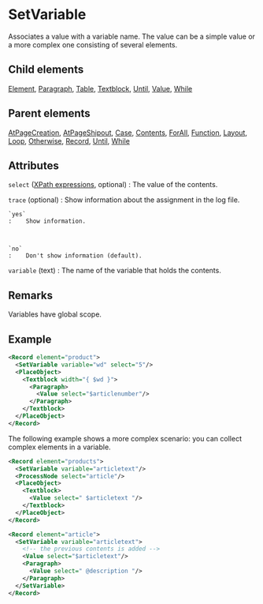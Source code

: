 # SetVariable



Associates a value with a variable name. The value can be a simple value or a more complex one consisting of several elements.



##  Child elements

[Element](../element.md), [Paragraph](../paragraph.md), [Table](../table.md), [Textblock](../textblock.md), [Until](../until.md), [Value](../value.md), [While](../while.md)

##  Parent elements

[AtPageCreation](../atpagecreation.md), [AtPageShipout](../atpageshipout.md), [Case](../case.md), [Contents](../contents.md), [ForAll](../forall.md), [Function](../function.md), [Layout](../layout.md), [Loop](../loop.md), [Otherwise](../otherwise.md), [Record](../record.md), [Until](../until.md), [While](../while.md)


## Attributes



`select` ([XPath expressions](../../manual/xpath.md), optional)
:   The value of the contents.




`trace` (optional)
:   Show information about the assignment in the log file.



    `yes`
    :    Show information.



    `no`
    :    Don't show information (default).




`variable` (text)
:   The name of the variable that holds the contents.




## Remarks
Variables have global scope.


## Example

```xml
<Record element="product">
  <SetVariable variable="wd" select="5"/>
  <PlaceObject>
    <Textblock width="{ $wd }">
      <Paragraph>
        <Value select="$articlenumber"/>
      </Paragraph>
    </Textblock>
  </PlaceObject>
</Record>

```

The following example shows a more complex scenario: you can collect complex elements in a variable.


```xml
<Record element="products">
  <SetVariable variable="articletext"/>
  <ProcessNode select="article"/>
  <PlaceObject>
    <Textblock>
      <Value select=" $articletext "/>
    </Textblock>
  </PlaceObject>
</Record>

<Record element="article">
  <SetVariable variable="articletext">
    <!-- the previous contents is added -->
    <Value select="$articletext"/>
    <Paragraph>
      <Value select=" @description "/>
    </Paragraph>
  </SetVariable>
</Record>

```





